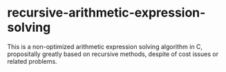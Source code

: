 # recursive-arithmetic-expression-solving
This is a non-optimized arithmetic expression solving algorithm in C, propositally greatly based on recursive methods, despite of cost issues or related problems.
